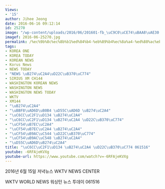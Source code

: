 ```yaml
---
Views:
- '15'
author: Jihee Jeong
date: 2016-06-16 09:12:14
id: 25270
image: "/wp-content/uploads/2016/06/201601-fb_\uC9C0\uCE74\uBAA8\uAE30.jpg"
imagef: 2016-06-25270.jpg
permalink: /%ec%9b%8c%ec%8b%b1%ed%84%b4-%eb%89%b4%ec%8a%a4-%ed%88%ac%eb%8d%b0%ec%9d%b4-061516/
tags:
- KOREA ONE
- KOREA TODAY
- KOREAN NEWS
- Korus News
- NEWS TODAY
- "NEWS \uB274\uC2A4\uD22C\uB370\uC774"
- SIRIUS XM CH144
- WASHINGTON KOREAN NEWS
- WASHINGTON NEWS
- WASHINGTON NEWS TODAY
- WKTV
- XM144
- "\uB274\uC2A4"
- "\uBBF8\uAD6D\uB0B4 \uD55C\uAD6D \uB274\uC2A4"
- "\uC6CC\uC2F1\uD134 \uB274\uC2A4"
- "\uC6CC\uC2F1\uD134 \uB274\uC2A4 \uD22C\uB370\uC774"
- "\uCF54\uB7EC\uC2A4"
- "\uCF54\uB7EC\uC2A4 \uB274\uC2A4"
- "\uCF54\uB9AC\uC544 \uD22C\uB370\uC774"
- "\uCF54\uB9AC\uC548 \uB274\uC2A4"
- "\uD55C\uAD6D\uB274\uC2A4"
title: "\uC6CC\uC2F1\uD134 \uB274\uC2A4 \uD22C\uB370\uC774 061516"
youtube: -6RFAjeKVXg
youtube-url: https://www.youtube.com/watch?v=-6RFAjeKVXg
---
```


2016년 6월 15일 저녁뉴스 WKTV NEWS CENTER
  
WKTV WORLD NEWS 워싱턴 뉴스 투데이 061516

&nbsp;

&nbsp;